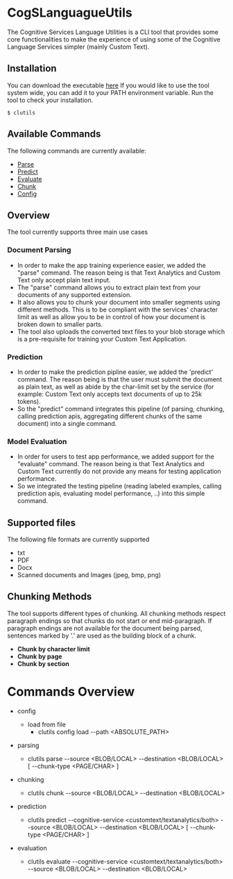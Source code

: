 # CogSLanguagueUtils

The Cognitive Services Language Utilities is a CLI tool that provides some core functionalities to make the experience of using some of the Cognitive Language Services simpler (mainly Custom Text).


## Installation

You can download the executable [here](./clutils.rar)
If you would like to use the tool system wide, you can add it to your PATH environment variable.
Run the tool to check your installation.

    $ clutils

## Available Commands

The following commands are currently available:
* [Parse][1]
* [Predict][2]
* [Evaluate][3]
* [Chunk][4]
* [Config][5]

## Overview
The tool currently supports three main use cases
### Document Parsing
- In order to make the app training experience easier, we added the "parse" command. The reason being is that Text Analytics and Custom Text only accept plain text input.
- The "parse" command allows you to extract plain text from your documents of any supported extension. 
- It also allows you to chunk your document into smaller segments using different methods. This is to be compliant with the services' character limit as well as allow you to be in control of how your document is broken down to smaller parts.
- The tool also uploads the converted text files to your blob storage which is a pre-requisite for training your Custom Text Application.

### Prediction
- In order to make the prediction pipline easier, we added the 'predict' command. The reason being is that the user must submit the document as plain text, as well as abide by the char-limit set by the service (for example: Custom Text only accepts text documents of up to 25k tokens).
- So the "predict" command integrates this pipeline (of parsing, chunking, calling prediction apis, aggregating different chunks of the same document) into a single command.

### Model Evaluation
- In order for users to test app performance, we added support for the "evaluate" command. The reason being is that Text Analytics and Custom Text currently do not provide any means for testing application performance.
- So we integrated the testing pipeline (reading labeled examples, calling prediction apis, evaluating model performance, ..) into this simple command.

## Supported files
The following file formats are currently supported
- txt
- PDF
- Docx
- Scanned documents and Images (jpeg, bmp, png)

## Chunking Methods
The tool supports different types of chunking. All chunking methods respect paragraph endings so that chunks do not start or end mid-paragraph. If paragraph endings are not available for the document being parsed, sentences marked by '.' are used as the building block of a chunk.
- **Chunk by character limit**
- **Chunk by page**
- **Chunk by section** 

# Commands Overview

- config
    - load from file
        - clutils config load --path <ABSOLUTE_PATH>

- parsing
    - clutils parse --source <BLOB/LOCAL> --destination <BLOB/LOCAL> [ --chunk-type <PAGE/CHAR> ]

- chunking
    - clutils chunk --source <BLOB/LOCAL> --destination <BLOB/LOCAL>

- prediction
    - clutils predict --cognitive-service <customtext/textanalytics/both> --source <BLOB/LOCAL> --destination <BLOB/LOCAL> [ --chunk-type <PAGE/CHAR> ]

- evaluation
    - clutils evaluate --cognitive-service <customtext/textanalytics/both> --source <BLOB/LOCAL> --destination <BLOB/LOCAL>



[1]: ./Solution/CogSLanguageUtilities.ViewLayer.CliCommands/Commands/ParseCommand/README.md
[2]: ./Solution/CogSLanguageUtilities.ViewLayer.CliCommands/Commands/PredictCommand/README.md
[3]: ./Solution/CogSLanguageUtilities.ViewLayer.CliCommands/Commands/EvaluateCommand/README.md
[4]: ./Solution/CogSLanguageUtilities.ViewLayer.CliCommands/Commands/ChunkCommand/README.md
[5]: ./Solution/CogSLanguageUtilities.ViewLayer.CliCommands/Commands/ConfigCommand/README.md